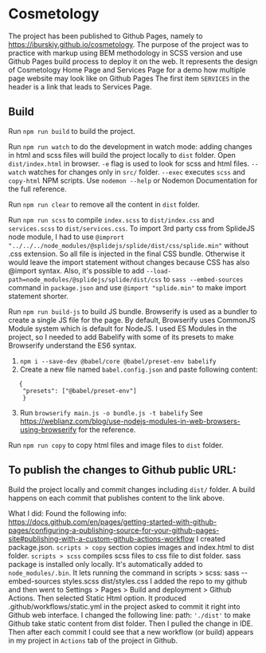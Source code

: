 # Cosmetology

The project has been published to Github Pages, namely to https://iburskiy.github.io/cosmetology.
The purpose of the project was to practice with markup using BEM methodology in SCSS version and use Github Pages build process to deploy it on the web.
It represents the design of Cosmetology Home Page and Services Page for a demo how multiple page website may look like on Github Pages 
The first item `SERVICES` in the header is a link that leads to Services Page.

## Build
Run `npm run build` to build the project.

Run `npm run watch` to do the development in watch mode: adding changes in html and scss files will build the project locally to `dist` folder. 
Open `dist/index.html` in browser. `-e` flag is used to look for scss and html files. `--watch` watches for changes only in `src/` folder. 
`--exec` executes `scss` and `copy-html` NPM scripts. Use `nodemon --help` or Nodemon Documentation for the full reference.

Run `npm run clear` to remove all the content in `dist` folder.

Run `npm run scss` to compile `index.scss` to `dist/index.css` and `services.scss` to `dist/services.css`.
To import 3rd party css from SplideJS node module, I had to use ```@imprort "../../../node_modules/@splidejs/splide/dist/css/splide.min"``` without .css extension.
So all file is injected in the final CSS bundle. Otherwise it would leave the import statement without changes because CSS has also @import syntax.
Also, it's possible to add `--load-path=node_modules/@splidejs/splide/dist/css` to `sass --embed-sources` command in `package.json` 
and use `@import "splide.min"`  to make import statement shorter.

Run `npm run build-js` to build JS bundle. Browserify is used as a bundler to create a single JS file for the page. 
By default, Browserify uses CommonJS Module system which is default for NodeJS.
I used ES Modules in the project, so I needed to add Babelify with some of its presets to make Browserify understand the ES6 syntax.
1. `npm i --save-dev @babel/core @babel/preset-env babelify`
2. Create a new file named `babel.config.json` and paste following content:
```
   {
    "presets": ["@babel/preset-env"]
    }
```
3. Run `browserify main.js -o bundle.js -t babelify`
See https://weblianz.com/blog/use-nodejs-modules-in-web-browsers-using-browserify for the reference.

Run `npm run copy` to copy html files and image files to `dist` folder.

## To publish the changes to Github public URL:
Build the project locally and commit changes including `dist/` folder. A build happens on each commit that publishes content to the link above.

What I did: Found the following info: https://docs.github.com/en/pages/getting-started-with-github-pages/configuring-a-publishing-source-for-your-github-pages-site#publishing-with-a-custom-github-actions-workflow 
I created package.json. `scripts > copy` section copies images and index.html to dist folder. `scripts > scss` compiles scss files to css file to dist folder. 
sass package is installed only locally. It's automatically added to `node_modules/.bin`. 
It lets running the command in scripts > scss: sass --embed-sources styles.scss dist/styles.css I added the repo to my github 
and then went to Settings > Pages > Build and deployment > Github Actions. Then selected Static Html option. 
It produced .github/workflows/static.yml in the project asked to commit it right into Github web interface. 
I changed the following line: path: `'./dist'` to make Github take static content from dist folder. Then I pulled the change in IDE. 
Then after each commit I could see that a new workflow (or build) appears in my project in `Actions` tab of the project in Github.